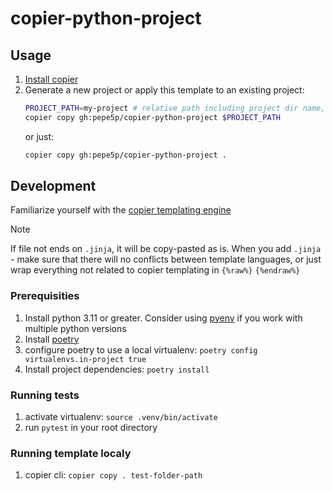 # copier-python-project

## Usage

1. [Install copier](https://github.com/copier-org/copier#installation)
2. Generate a new project or apply this template to an existing project:
    ```bash
    PROJECT_PATH=my-project # relative path including project dir name, will be created automatically if it not exist.
    copier copy gh:pepe5p/copier-python-project $PROJECT_PATH
    ```
   or just:
    ```bash
    copier copy gh:pepe5p/copier-python-project .
    ```

## Development

Familiarize yourself with the [copier templating engine](https://copier.readthedocs.io/en/stable/)

> [!NOTE]
> If file not ends on `.jinja`, it will be copy-pasted as is.
> When you add `.jinja` - make sure that there will no conflicts between template languages, or just wrap everything not related to copier templating in `{%raw%}` `{%endraw%}`

### Prerequisities

1. Install python 3.11 or greater. Consider using [pyenv](https://github.com/pyenv/pyenv#installation) if you work with multiple python versions
2. Install [poetry](https://python-poetry.org/docs/#installation)
3. configure poetry to use a local virtualenv: `poetry config virtualenvs.in-project true`
4. Install project dependencies: `poetry install`

### Running tests

1. activate virtualenv: `source .venv/bin/activate`
2. run `pytest` in your root directory

### Running template localy

1. copier cli: `copier copy . test-folder-path`
